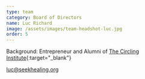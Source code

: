 ```yaml
---
type: team
category: Board of Directors
name: Luc Richard
image: /assets/images/team-headshot-luc.jpg
order: 5
---
```


Background: Entrepreneur and Alumni of [The Circling Institute](https://www.circlinginstitute.com/){:target="_blank"}

<luc@seekhealing.org>